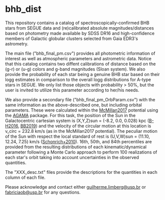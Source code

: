# bhb_dist

This repository contains a catalog of spectroscopically-confirmed BHB stars from SEGUE data and (re)calibrated absolute magnitudes/distances based on photometry made available by SDSS DR16 and high-confidence members of Galactic globular clusters selected from Gaia EDR3's astrometry.   

The main file ("bhb_final_pm.csv") provides all photometric information of interest as well as atmospheric parameters and astrometric data. Notice that this catalog contains two diffent calibrations of distance based on the (g-r) or (u-g) colors and g-band magnitudes (Sloan system). We also provide the probability of each star being a genuine BHB star based on their logg estimates in comparison to the overall logg distributions for A-type stars in SEGUE. We only list those objects with probability > 50%, but the user is invited to utilize this parameter according to her/his needs. 

We also provide a secondary file ("bhb_final_pm_OrbParam.csv") with the same information as the above-described one, but including orbital parameters. These were calculated within the [McMillan2017](https://ui.adsabs.harvard.edu/abs/2017MNRAS.465...76M/abstract) potential using the [AGAMA](https://ui.adsabs.harvard.edu/abs/2019MNRAS.482.1525V/abstract) package. For this task, the position of the Sun in the Galactocentric cartesian system is (X,Y,Z)sun = (-8.2, 0.0, 0.028) kpc ([B-H2016](https://ui.adsabs.harvard.edu/abs/2016ARA%26A..54..529B/abstract), [BB2019](https://ui.adsabs.harvard.edu/abs/2019MNRAS.482.1417B/abstract)) and the velocity of the circular motion at this location is v_circ = 232.8 km/s (as in the McMillan2017 potential). The peculiar motion of the Sun with respect the local standard of rest is (U,V,W)sun = (11.10, 12.24, 7.25) km/s ([Schonrich+2010](https://ui.adsabs.harvard.edu/abs/2010MNRAS.403.1829S/abstract)). 16th, 50th, and 84th percentiles are provided from the resulting distributions of each kinematic/dynamical parameter following a Monte Carlo approach to perform 100 realizations of each star's orbit taking into account uncertainties in the observed quantities.

The "XXX_desc.txt" files provide the descriptions for the quantities in each column of each file.  

Please acknowledge and contact either guilherme.limberg@usp.br or fabriciaob@usp.br for any questions.

